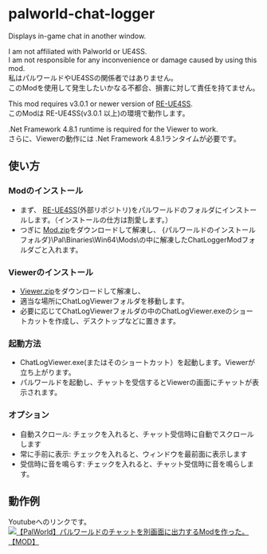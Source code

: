 # palworld-chat-logger
Displays in-game chat in another window.

I am not affiliated with Palworld or UE4SS.  
I am not responsible for any inconvenience or damage caused by using this mod.  
私はパルワールドやUE4SSの関係者ではありません。  
このModを使用して発生したいかなる不都合、損害に対して責任を持てません。

This mod requires v3.0.1 or newer version of [RE-UE4SS](https://github.com/UE4SS-RE/RE-UE4SS).  
このModは RE-UE4SS(v3.0.1 以上)の環境で動作します。  

.Net Framework 4.8.1 runtime is required for the Viewer to work.  
さらに、Viewerの動作には .Net Framework 4.8.1ランタイムが必要です。

## 使い方
### Modのインストール
 - まず、 [RE-UE4SS](https://github.com/UE4SS-RE/RE-UE4SS)(外部リポジトリ)をパルワールドのフォルダにインストールします。（インストールの仕方は割愛します。）
 - つぎに [Mod.zip](https://github.com/RR96ne/palworld-chat-logger/releases/tag/v1.0.0)をダウンロードして解凍し、
   {パルワールドのインストールフォルダ}\Pal\Binaries\Win64\Mods\の中に解凍したChatLoggerModフォルダごと入れます。
### Viewerのインストール
 - [Viewer.zip](https://github.com/RR96ne/palworld-chat-logger/releases/tag/v1.0.0)をダウンロードして解凍し、
 - 適当な場所にChatLogViewerフォルダを移動します。
 - 必要に応じてChatLogViewerフォルダの中のChatLogViewer.exeのショートカットを作成し、デスクトップなどに置きます。
### 起動方法
 - ChatLogViewer.exe(またはそのショートカット）を起動します。Viewerが立ち上がります。
 - パルワールドを起動し、チャットを受信するとViewerの画面にチャットが表示されます。
### オプション
 - 自動スクロール: チェックを入れると、チャット受信時に自動でスクロールします
 - 常に手前に表示: チェックを入れると、ウィンドウを最前面に表示します
 - 受信時に音を鳴らす: チェックを入れると、チャット受信時に音を鳴らします。

## 動作例
Youtubeへのリンクです。  
[![【PalWorld】パルワールドのチャットを別画面に出力するModを作った。【MOD】](https://img.youtube.com/vi/eA_-xLQWfoY/0.jpg)](https://www.youtube.com/watch?v=eA_-xLQWfoY)
